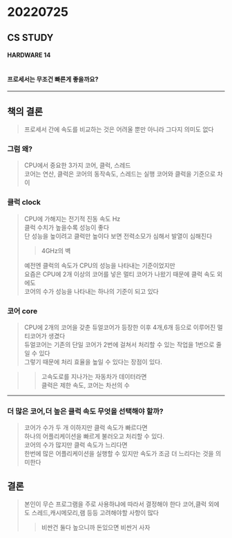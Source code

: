 # 20220725

## CS STUDY
#### HARDWARE 14<br></br>
#### 프로세서는 무조건 빠른게 좋을까요?

----


## 책의 결론
>프로세서 간에 속도를 비교하는 것은 어려울 뿐만 아니라 그다지 의미도 없다


### 그럼 왜?
>CPU에서 중요한 3가지 코어, 클럭, 스레드   
>코어는 연산, 클럭은 코어의 동작속도, 스레드는 실행
>코어와 클럭을 기준으로 차이


### 클럭 clock  
>CPU에 가해지는 전기적 진동 속도 Hz   
>클럭 수치가 높을수록 성능이 좋다  
>단 성능을 높이려고 클럭만 높이다 보면 전력소모가 심해서 발열이 심해진다 
>> 4GHz의 벽
> 
>예전엔 클럭의 속도가 CPU의 성능을 나타내는 기준이었지만   
>요즘은 CPU에 2개 이상의 코어를 넣은 멀티 코어가 나왔기 때문에 클럭 속도 외에도  
>코어의 수가 성능을 나타내는 하나의 기준이 되고 있다


### 코어 core
>CPU에 2개의 코어을 갖춘 듀얼코어가 등장한 이후 4개,6개 등으로 이루어진 멀티코어가 생겼다   
>듀얼코어는 기존의 단일 코어가 2번에 걸쳐서 처리할 수 있는 작업을 1번으로 줄일 수 있다   
>그렇기 때문에 처리 효율을 높일 수 있다는 장점이 있다.

>>고속도로를 지나가는 자동차가 데이터라면   
>>클럭은 제한 속도, 코어는 차선의 수

----

### 더 많은 코어,더 높은 클럭 속도 무엇을 선택해야 할까?
>코어가 수가 두 개 이하지만 클럭 속도가 빠르다면   
>하나의 어플리케이션을 빠르게 불러오고 처리할 수 있다.  
>코어의 수가 많지만 클럭 속도가 느리다면   
>한번에 많은 어플리케이션을 실행할 수 있지만 속도가 조금 더 느리다는 것을 의미한다

## 결론
> 본인이 무슨 프로그램을 주로 사용하냐에 따라서 결정해야 한다
> 코어,클럭 외에도 스레드,캐시메모리,램 등등 고려해야할 사항이 많다
> > 비싼건 둘다 높으니까 돈있으면 비싼거 사자